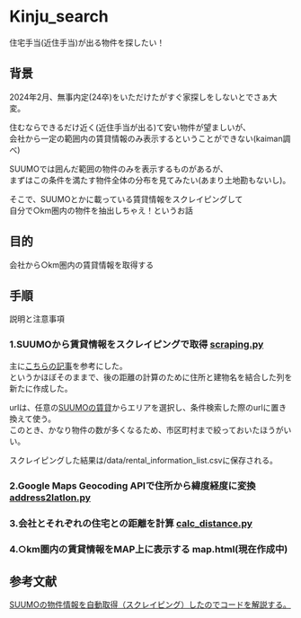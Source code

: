 # Kinju_search
住宅手当(近住手当)が出る物件を探したい！

## 背景
2024年2月、無事内定(24卒)をいただけたがすぐ家探しをしないとでさぁ大変。  

住むならできるだけ近く(近住手当が出る)て安い物件が望ましいが、  
会社から一定の範囲内の賃貸情報のみ表示するということができない(kaiman調べ)

SUUMOでは囲んだ範囲の物件のみを表示するものがあるが、  
まずはこの条件を満たす物件全体の分布を見てみたい(あまり土地勘もないし)。  

そこで、SUUMOとかに載っている賃貸情報をスクレイピングして  
自分で○km圏内の物件を抽出しちゃえ！というお話

## 目的
会社から○km圏内の賃貸情報を取得する

## 手順
説明と注意事項
### 1.SUUMOから賃貸情報をスクレイピングで取得 [scraping.py](https://github.com/kaiman2110/Kinju_search/blob/main/src/scraping.py)
主に[こちらの記事](https://qiita.com/tomyu/items/a08d3180b7cbe63667c9)を参考にした。  
というかほぼそのままで、後の距離の計算のために住所と建物名を結合した列を新たに作成した。  

urlは、任意の[SUUMOの賃貸](https://suumo.jp/chintai/kanto/)からエリアを選択し、条件検索した際のurlに置き換えて使う。  
このとき、かなり物件の数が多くなるため、市区町村まで絞っておいたほうがいい。  

スクレイピングした結果は/data/rental_information_list.csvに保存される。


### 2.Google Maps Geocoding APIで住所から緯度経度に変換 [address2latlon.py](https://github.com/kaiman2110/Kinju_search/blob/main/src/address2latlon.py)
### 3.会社とそれぞれの住宅との距離を計算 [calc_distance.py](https://github.com/kaiman2110/Kinju_search/blob/main/src/calc_distance.py)
### 4.○km圏内の賃貸情報をMAP上に表示する map.html(現在作成中)

## 参考文献
[SUUMOの物件情報を自動取得（スクレイピング）したのでコードを解説する。](https://qiita.com/tomyu/items/a08d3180b7cbe63667c9)
